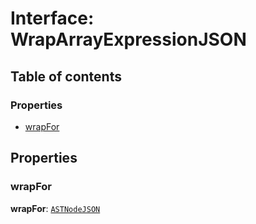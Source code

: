 # Interface: WrapArrayExpressionJSON

## Table of contents

### Properties

* [wrapFor](/en/auto-docs/variable-core/interfaces/WrapArrayExpressionJSON.md#wrapfor)

## Properties

### wrapFor

**wrapFor**: [`ASTNodeJSON`](/en/auto-docs/variable-core/interfaces/ASTNodeJSON.md)
